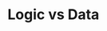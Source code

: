 # Logic vs Data
<!--
TODO

@note
 Really important page. Must be taught early.
 The reader must be aware of this when they expand their Core Concepts knowledge.

Explains:
- Differences
- How each concept (components, systems, reactors, ...) fits into this idea
-->
